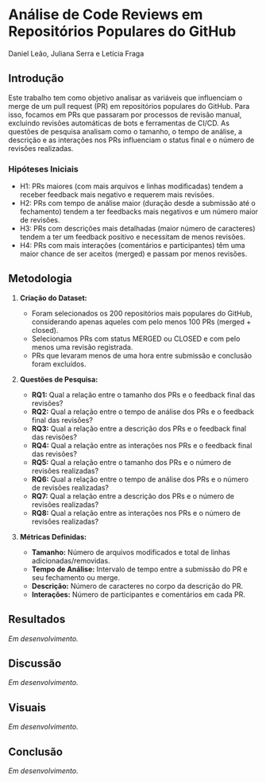 
# Análise de Code Reviews em Repositórios Populares do GitHub

Daniel Leão, Juliana Serra e Letícia Fraga

## Introdução

Este trabalho tem como objetivo analisar as variáveis que influenciam o merge de um pull request (PR) em repositórios populares do GitHub. Para isso, focamos em PRs que passaram por processos de revisão manual, excluindo revisões automáticas de bots e ferramentas de CI/CD. As questões de pesquisa analisam como o tamanho, o tempo de análise, a descrição e as interações nos PRs influenciam o status final e o número de revisões realizadas.

### Hipóteses Iniciais

- H1: PRs maiores (com mais arquivos e linhas modificadas) tendem a receber feedback mais negativo e requerem mais revisões.
- H2: PRs com tempo de análise maior (duração desde a submissão até o fechamento) tendem a ter feedbacks mais negativos e um número maior de revisões.
- H3: PRs com descrições mais detalhadas (maior número de caracteres) tendem a ter um feedback positivo e necessitam de menos revisões.
- H4: PRs com mais interações (comentários e participantes) têm uma maior chance de ser aceitos (merged) e passam por menos revisões.

## Metodologia

1. **Criação do Dataset:**
   - Foram selecionados os 200 repositórios mais populares do GitHub, considerando apenas aqueles com pelo menos 100 PRs (merged + closed).
   - Selecionamos PRs com status MERGED ou CLOSED e com pelo menos uma revisão registrada.
   - PRs que levaram menos de uma hora entre submissão e conclusão foram excluídos.

2. **Questões de Pesquisa:**
   - **RQ1:** Qual a relação entre o tamanho dos PRs e o feedback final das revisões?
   - **RQ2:** Qual a relação entre o tempo de análise dos PRs e o feedback final das revisões?
   - **RQ3:** Qual a relação entre a descrição dos PRs e o feedback final das revisões?
   - **RQ4:** Qual a relação entre as interações nos PRs e o feedback final das revisões?
   - **RQ5:** Qual a relação entre o tamanho dos PRs e o número de revisões realizadas?
   - **RQ6:** Qual a relação entre o tempo de análise dos PRs e o número de revisões realizadas?
   - **RQ7:** Qual a relação entre a descrição dos PRs e o número de revisões realizadas?
   - **RQ8:** Qual a relação entre as interações nos PRs e o número de revisões realizadas?

3. **Métricas Definidas:**
   - **Tamanho:** Número de arquivos modificados e total de linhas adicionadas/removidas.
   - **Tempo de Análise:** Intervalo de tempo entre a submissão do PR e seu fechamento ou merge.
   - **Descrição:** Número de caracteres no corpo da descrição do PR.
   - **Interações:** Número de participantes e comentários em cada PR.

## Resultados

*Em desenvolvimento.*

## Discussão

*Em desenvolvimento.*

## Visuais 

*Em desenvolvimento.*

## Conclusão

*Em desenvolvimento.*

